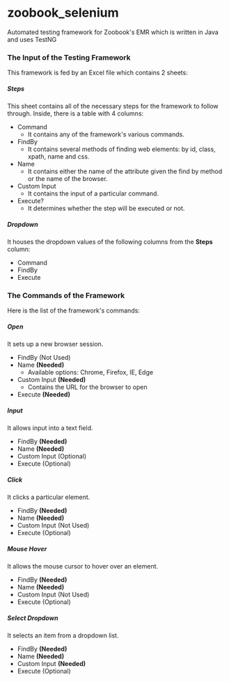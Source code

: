 # zoobook_selenium
Automated testing framework for Zoobook's EMR which is written in Java and uses TestNG

### The Input of the Testing Framework
This framework is fed by an Excel file which contains 2 sheets:

##### Steps
This sheet contains all of the necessary steps for the framework to follow through. Inside, there is a table with 4 columns:

- Command
  - It contains any of the framework's various commands.
- FindBy
  - It contains several methods of finding web elements: by id, class, xpath, name and css.
- Name
  - It contains either the name of the attribute given the find by method or the name of the browser.
- Custom Input
  - It contains the input of a particular command.
- Execute?
  - It determines whether the step will be executed or not.

##### Dropdown
It houses the dropdown values of the following columns from the **Steps** column: 

- Command
- FindBy
- Execute

### The Commands of the Framework
Here is the list of the framework's commands:

##### Open
It sets up a new browser session.
- FindBy (Not Used)
- Name **(Needed)** 
  - Available options: Chrome, Firefox, IE, Edge
- Custom Input **(Needed)**
  - Contains the URL for the browser to open
- Execute **(Needed)**

##### Input
It allows input into a text field.
- FindBy **(Needed)**
- Name **(Needed)** 
- Custom Input (Optional)
- Execute (Optional)

##### Click
It clicks a particular element.
- FindBy **(Needed)**
- Name **(Needed)** 
- Custom Input (Not Used)
- Execute (Optional)

##### Mouse Hover
It allows the mouse cursor to hover over an element.
- FindBy **(Needed)**
- Name **(Needed)** 
- Custom Input (Not Used)
- Execute (Optional)

##### Select Dropdown
It selects an item from a dropdown list.
- FindBy **(Needed)**
- Name **(Needed)** 
- Custom Input **(Needed)**
- Execute (Optional)
